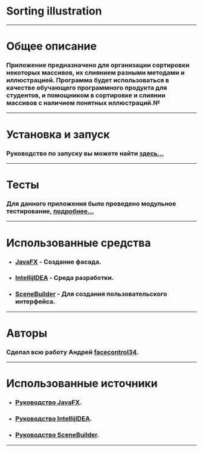 # Sorting illustration
---
# Общее описание
### Приложение предназначено для организации сортировки некоторых массивов, их слиянием разными методами и иллюстрацией. Программа будет использоваться в качестве обучающего программного продукта для студентов, и помощником в сортировке и слиянии массивов с наличием понятных иллюстраций.№
---
#  Установка и запуск
### Руководство по запуску  вы можете найти [здесь...](https://github.com/facecontrol34/Sortingillustration/wiki/%237-%D0%A0%D1%83%D0%BA%D0%BE%D0%B2%D0%BE%D0%B4%D1%81%D1%82%D0%B2%D0%BE-%D0%BF%D0%BE%D0%BB%D1%8C%D0%B7%D0%BE%D0%B2%D0%B0%D1%82%D0%B5%D0%BB%D1%8F)
---
# Тесты
### Для данного приложения было проведено модульное  тестирование, [подробнее...](https://github.com/facecontrol34/Sortingillustration/wiki/%238-%D0%A2%D0%B5%D1%81%D1%82%D0%B8%D1%80%D0%BE%D0%B2%D0%B0%D0%BD%D0%B8%D0%B5)
---
# Использованные средства
* ### [JavaFX](https://openjfx.io/) - Создание фасада.
* ### [IntellijIDEA]( jetbrains.com/ru-ru/idea/) - Среда разработки.
* ### [SceneBuilder](https://gluonhq.com/products/scene-builder/) - Для создания пользовательского интерфейса.
---
# Авторы
### Сделал всю работу Андрей [facecontrol34](https://github.com/facecontrol34).
---
# Использованные источники
* ### [Руководство JavaFX](https://metanit.com/java/javafx).
* ### [Руководство IntellijIDEA](https://www.jetbrains.com/ru-ru/idea/resources/).
* ### [Руководство SceneBuilder](https://habr.com/ru/post/474982/).
---
